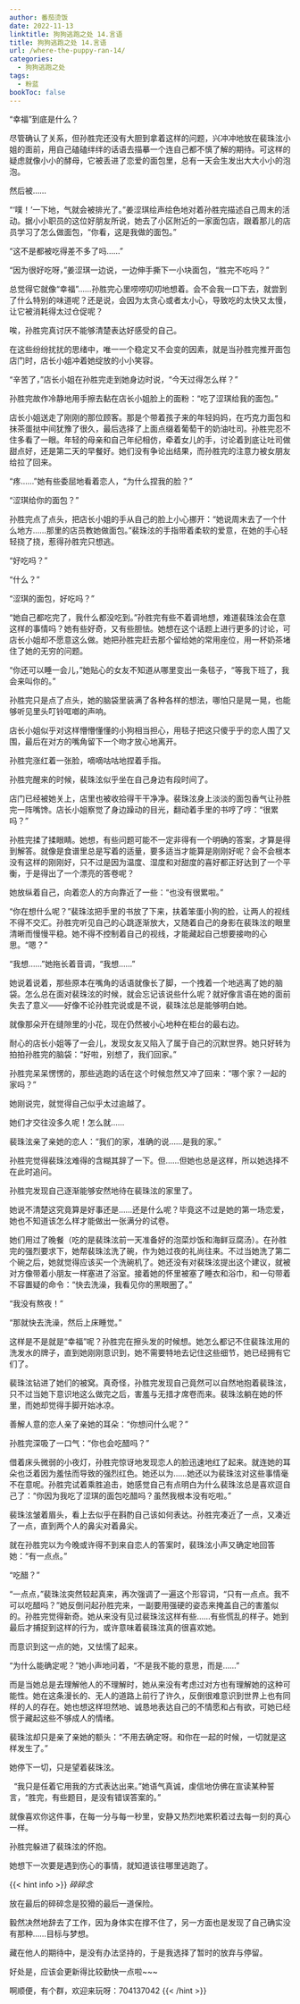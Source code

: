 ```yaml
---
author: 番茄烫饭
date: 2022-11-13
linktitle: 狗狗逃跑之处 14.言语
title: 狗狗逃跑之处 14.言语
url: /where-the-puppy-ran-14/
categories:
  - 狗狗逃跑之处
tags:
  - 粉蓝
bookToc: false
---
```


“幸福”到底是什么？
 
<!--more-->

尽管确认了关系，但孙胜完还没有大胆到拿着这样的问题，兴冲冲地放在裴珠泫小姐的面前，用自己磕磕绊绊的话语去描摹一个连自己都不慎了解的期待。可这样的疑虑就像小小的酵母，它被丢进了恋爱的面包里，总有一天会生发出大大小小的泡泡。

然后被……

“‘噗！’一下地，气就会被排光了。”姜涩琪绘声绘色地对着孙胜完描述自己周末的活动。据小小职员的这位好朋友所说，她去了小区附近的一家面包店，跟着那儿的店员学习了怎么做面包，“你看，这是我做的面包。”

“这不是都被吃得差不多了吗……”

“因为很好吃呀，”姜涩琪一边说，一边伸手撕下一小块面包，“胜完不吃吗？”

总觉得它就像“幸福”……孙胜完心里唠唠叨叨地想着。会不会我一口下去，就尝到了什么特别的味道呢？还是说，会因为太贪心或者太小心，导致吃的太快又太慢，让它被消耗得太过仓促呢？

唉，孙胜完真讨厌不能够清楚表达好感受的自己。
 


在这些纷纷扰扰的思绪中，唯一一个稳定又不会变的因素，就是当孙胜完推开面包店门时，店长小姐冲着她绽放的小小笑容。

“辛苦了，”店长小姐在孙胜完走到她身边时说，“今天过得怎么样？”

孙胜完故作冷静地用手擦去黏在店长小姐脸上的面粉：“吃了涩琪给我的面包。”

店长小姐送走了刚刚的那位顾客。那是个带着孩子来的年轻妈妈，在巧克力面包和抹茶蛋挞中间犹豫了很久，最后选择了上面点缀着葡萄干的奶油吐司。孙胜完忍不住多看了一眼。年轻的母亲和自己年纪相仿，牵着女儿的手，讨论着到底让吐司做甜点好，还是第二天的早餐好。她们没有争论出结果，而孙胜完的注意力被女朋友给拉了回来。

“疼……”她有些委屈地看着恋人，“为什么捏我的脸？”

“涩琪给你的面包？”

孙胜完点了点头，把店长小姐的手从自己的脸上小心挪开：“她说周末去了一个什么地方……那里的店员教她做面包。”裴珠泫的手指带着柔软的爱意，在她的手心轻轻挠了挠，惹得孙胜完只想逃。

“好吃吗？”

“什么？”

“涩琪的面包，好吃吗？”

“她自己都吃完了，我什么都没吃到。”孙胜完有些不着调地想，难道裴珠泫会在意这样的事情吗？她有些好奇，又有些胆怯。她想在这个话题上进行更多的讨论，可店长小姐却不愿意这么做。她把孙胜完赶去那个留给她的常用座位，用一杯奶茶堵住了她的无穷的问题。

“你还可以睡一会儿，”她贴心的女友不知道从哪里变出一条毯子，“等我下班了，我会来叫你的。”

孙胜完只是点了点头，她的脑袋里装满了各种各样的想法，哪怕只是晃一晃，也能够听见里头叮铃哐啷的声响。

店长小姐似乎对这样懵懵懂懂的小狗相当担心，用毯子把这只傻乎乎的恋人围了又围，最后在对方的嘴角留下一个吻才放心地离开。

孙胜完涨红着一张脸，嘀嘀咕咕地捏着手指。
 


孙胜完醒来的时候，裴珠泫似乎坐在自己身边有段时间了。

店门已经被她关上，店里也被收拾得干干净净。裴珠泫身上淡淡的面包香气让孙胜完一阵嘴馋。店长小姐察觉了身边躁动的目光，翻动着手里的书哼了哼：“很累吗？”

孙胜完揉了揉眼睛。她想，有些问题可能不一定非得有一个明确的答案，才算是得到解答。就像是食谱里总是写着的适量，要多适当才能算是刚刚好呢？会不会根本没有这样的刚刚好，只不过是因为温度、湿度和对甜度的喜好都正好达到了一个平衡，于是得出了一个漂亮的答卷呢？

她放纵着自己，向着恋人的方向靠近了一些：“也没有很累啦。”

“你在想什么呢？”裴珠泫把手里的书放了下来，扶着笨蛋小狗的脸，让两人的视线不得不交汇。孙胜完听见自己的心跳逐渐放大，又随着自己的身影在裴珠泫的眼里清晰而慢慢平稳。她不得不控制着自己的视线，才能藏起自己想要接吻的心思。“嗯？”

“我想……”她拖长着音调，“我想……”

她说着说着，那些原本在嘴角的话语就像长了脚，一个拽着一个地逃离了她的脑袋。怎么总在面对裴珠泫的时候，就会忘记该说些什么呢？就好像言语在她的面前失去了意义——好像不论孙胜完说或是不说，裴珠泫总是能够明白她。

就像那朵开在缝隙里的小花，现在仍然被小心地种在柜台的最右边。

耐心的店长小姐等了一会儿，发现女友又陷入了属于自己的沉默世界。她只好转为拍拍孙胜完的脑袋：“好啦，别想了，我们回家。”

孙胜完呆呆愣愣的，那些逃跑的话在这个时候忽然又冲了回来：“哪个家？一起的家吗？”

她刚说完，就觉得自己似乎太过逾越了。

她们才交往没多久呢！怎么就……

裴珠泫亲了亲她的恋人：“我们的家，准确的说……是我的家。”

孙胜完觉得裴珠泫难得的含糊其辞了一下。但……但她也总是这样，所以她选择不在此时追问。
 


孙胜完发现自己逐渐能够安然地待在裴珠泫的家里了。

她说不清楚这究竟算是好事还是……还是什么呢？毕竟这不过是她的第一场恋爱，她也不知道该怎么样才能做出一张满分的试卷。

她们用过了晚餐（吃的是裴珠泫前一天准备好的泡菜炒饭和海鲜豆腐汤）。在孙胜完的强烈要求下，她帮裴珠泫洗了碗，作为她过夜的礼尚往来。不过当她洗了第二个碗之后，她就觉得应该买一个洗碗机了。她还没有对裴珠泫提出这个建议，就被对方像带着小朋友一样塞进了浴室。接着她的怀里被塞了睡衣和浴巾，和一句带着不容置疑的命令：“快去洗澡，我看见你的黑眼圈了。”

“我没有熬夜！”

“那就快去洗澡，然后上床睡觉。”

这样是不是就是“幸福”呢？孙胜完在擦头发的时候想。她怎么都记不住裴珠泫用的洗发水的牌子，直到她刚刚意识到，她不需要特地去记住这些细节，她已经拥有它们了。

裴珠泫钻进了她们的被窝。真奇怪，孙胜完发现自己竟然可以自然地抱着裴珠泫，只不过当她下意识地这么做完之后，害羞与无措才席卷而来。裴珠泫躺在她的怀里，而她却觉得手脚开始冰凉。

善解人意的恋人亲了亲她的耳朵：“你想问什么呢？”

孙胜完深吸了一口气：“你也会吃醋吗？”

借着床头微弱的小夜灯，孙胜完惊讶地发现恋人的脸迅速地红了起来。就连她的耳朵也泛着因为羞怯而导致的强烈红色。她还以为……她还以为裴珠泫对这些事情毫不在意呢。孙胜完试着乘胜追击，她感觉自己有点明白为什么裴珠泫总是喜欢逗自己了：“你因为我吃了涩琪的面包吃醋吗？虽然我根本没有吃啦。”

裴珠泫皱着眉头，看上去似乎在斟酌自己该如何表达。孙胜完凑近了一点，又凑近了一点，直到两个人的鼻尖对着鼻尖。

就在孙胜完以为今晚或许得不到来自恋人的答案时，裴珠泫小声又确定地回答她：“有一点点。”

“吃醋？”

“一点点，”裴珠泫突然较起真来，再次强调了一遍这个形容词，“只有一点点。我不可以吃醋吗？”她反倒问起孙胜完来，一副要用强硬的姿态来掩盖自己的害羞似的。孙胜完觉得新奇。她从来没有见过裴珠泫这样有些……有些慌乱的样子。她到最后才捕捉到这样的行为，或许意味着裴珠泫真的很喜欢她。

而意识到这一点的她，又怯懦了起来。

“为什么能确定呢？”她小声地问着，“不是我不能的意思，而是……”

而是当她总是去理解他人的不理解时，她从来没有考虑过对方也有理解她的这种可能性。她在这条漫长的、无人的道路上前行了许久，反倒很难意识到世界上也有同样的人的存在。她也想这样坦然地、诚恳地表达自己的不情愿和占有欲，可她已经惯于藏起这些不够成人的情绪。

裴珠泫却只是亲了亲她的额头：“不用去确定呀。和你在一起的时候，一切就是这样发生了。”

她停下一切，只是望着裴珠泫。


 
“我只是任着它用我的方式表达出来。”她语气真诚，虔信地仿佛在宣读某种誓言，“胜完，有些题目，是没有错误答案的。”

就像喜欢你这件事，在每一分与每一秒里，安静又热烈地累积着过去每一刻的真心一样。
 


孙胜完躲进了裴珠泫的怀抱。

她想下一次要是遇到伤心的事情，就知道该往哪里逃跑了。


{{< hint info >}}
*碎碎念*

放在最后的碎碎念是狡猾的最后一道保险。

毅然决然地辞去了工作，因为身体实在撑不住了，另一方面也是发现了自己确实没有那种……目标与梦想。

藏在他人的期待中，是没有办法坚持的，于是我选择了暂时的放弃与停留。

好处是，应该会更新得比较勤快一点啦~~~

啊顺便，有个群，欢迎来玩呀：704137042
{{< /hint >}}
